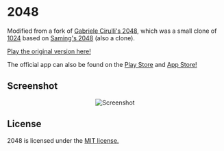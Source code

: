 # 2048
Modified from a fork of [Gabriele Cirulli's 2048](https://github.com/gabrielecirulli/2048), which was a small clone of [1024](https://play.google.com/store/apps/details?id=com.veewo.a1024) based on [Saming's 2048](http://saming.fr/p/2048/) (also a clone).

[Play the original version here!](http://gabrielecirulli.github.io/2048/)

The official app can also be found on the [Play Store](https://play.google.com/store/apps/details?id=com.gabrielecirulli.app2048) and [App Store!](https://itunes.apple.com/us/app/2048-by-gabriele-cirulli/id868076805)

## Screenshot

<p align="center">
  <img src="http://seowxft.github.io/2048yujian/style/2048screenshot-size.png" alt="Screenshot"/>
</p>

## License
2048 is licensed under the [MIT license.](https://github.com/gabrielecirulli/2048/blob/master/LICENSE.txt)
